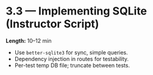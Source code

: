 # 3.3 — Implementing SQLite (Instructor Script)

**Length:** 10–12 min

- Use `better-sqlite3` for sync, simple queries.
- Dependency injection in routes for testability.
- Per-test temp DB file; truncate between tests.
